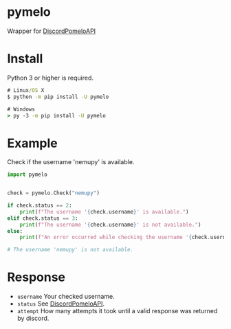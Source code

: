 # pymelo
Wrapper for [DiscordPomeloAPI](https://github.com/Lixqa/DiscordPomelo)

# Install
Python 3 or higher is required.    
```cmd
# Linux/OS X
$ python -m pip install -U pymelo

# Windows
> py -3 -m pip install -U pymelo
```    

# Example
Check if the username 'nemupy' is available.    
```py
import pymelo


check = pymelo.Check("nemupy")

if check.status == 2:
    print(f"The username '{check.username}' is available.")
elif check.status == 3:
    print(f"The username '{check.username}' is not available.")
else:
    print(f"An error occurred while checking the username '{check.username}' availability.")

# The username 'nemupy' is not available.
```

# Response
- `username` Your checked username.
- `status` See [DiscordPomeloAPI](https://github.com/Lixqa/DiscordPomelo/blob/main/README.md#Status).
- `attempt` How many attempts it took until a valid response was returned by discord.
